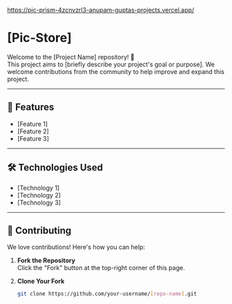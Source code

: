 https://pic-prism-4zcnvzrl3-anupam-guptas-projects.vercel.app/

# [Pic-Store]

Welcome to the [Project Name] repository! 🚀  
This project aims to [briefly describe your project's goal or purpose]. We welcome contributions from the community to help improve and expand this project.

---

## 🌟 Features
- [Feature 1]
- [Feature 2]
- [Feature 3]

---

## 🛠️ Technologies Used
- [Technology 1]
- [Technology 2]
- [Technology 3]

---

## 🤝 Contributing

We love contributions! Here's how you can help:

1. **Fork the Repository**  
   Click the "Fork" button at the top-right corner of this page.

2. **Clone Your Fork**  
   ```bash
   git clone https://github.com/your-username/[repo-name].git

